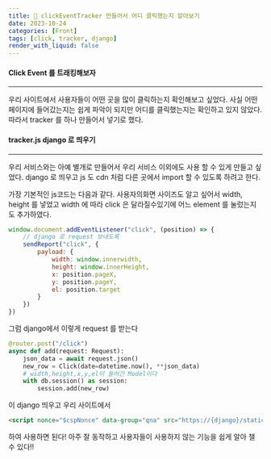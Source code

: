 ```yaml
---
title: 🔮 clickEventTracker 만들어서 어디 클릭했는지 알아보기
date: 2023-10-24
categories: [Front]
tags: [click, tracker, django]
render_with_liquid: false
---
```

#### Click Event 를 트래킹해보자
---
우리 사이트에서 사용자들이 어떤 곳을 많이 클릭하는지 확인해보고 싶었다. 사실 어떤 페이지에 들어갔는지는 쉽게 파악이 되지만 어디를 클릭했는지는 확인하고 있지 않았다. 따라서 tracker 를 하나 만들어서 넣기로 했다.

#### tracker.js django 로 띄우기
---
우리 서비스와는 아예 별개로 만들어서 우리 서비스 이외에도 사용 할 수 있게 만들고 싶었다.
django 로 띄우고 js 도 cdn 처럼 다른 곳에서 import 할 수 있도록 하려고 한다.

가장 기본적인 js코드는 다음과 같다. 사용자의화면 사이즈도 알고 싶어서 width, height 를 넣었고 width 에 따라 click 은 달라질수있기에 어느 element 를 눌렀는지도 추가하였다.
```js
window.document.addEventListener("click", (position) => {
	// django 로 request 보내도록
	sendReport("click", {
		payload: {
			width: window.innerwidth,
			height: window.innerHeight,
			x: position.pageX,
			y: position.pageY,
			el: position.target
		}
	})
})
```

그럼 django에서 이렇게 request 를 받는다

```python
@router.post("/click")
async def add(request: Request):
	json_data = await request.json()
	new_row = Click(date=datetime.now(), **json_data)
	# width,height,x,y,el이 들어간 Model이다
	with db.session() as session:
		session.add(new_row)

```

이 django 띄우고 우리 사이트에서 
```html
<script nonce="$cspNonce" data-group="qna" src="https://{django}/static/tracker.js"></script>
```

하여 사용하면 된다! 아주 잘 동작하고 사용자들이 사용하지 않는 기능을 쉽게 알아 챌 수 있다!!